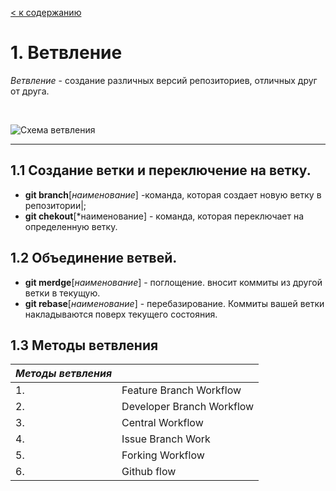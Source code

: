 [< к содержанию](readme.md)

# 1. Ветвление

*Ветвление* - создание различных версий репозиториев, отличных друг от друга.

<br>

![Схема ветвления](/assec/shema%20vetvleniy.jpg)

_____


## 1.1 Создание ветки и переключение на ветку.

  * **git branch**[*наименование*] -команда, которая создает новую ветку в репозитории|;
  * **git chekout**[*наименование] - команда, которая переключает на определенную ветку.

## 1.2 Объединение ветвей.

  * **git merdge**[*наименование*] - поглощение. вносит коммиты из другой ветки в текущую.
  * **git rebase**[*наименование*] - перебазирование. Коммиты вашей ветки накладываются поверх текущего состояния.

  ## 1.3  Методы ветвления

  | *Методы ветвления*|                           |
  |-------------------|---------------------------|
  | 1.                |Feature Branch Workflow    |
  | 2.                |Developer Branch Workflow  |
  | 3.                |Central Workflow           |
  | 4.                |Issue Branch Work          |                      
  | 5.                |Forking Workflow           |
  | 6.                | Github flow               |
  



